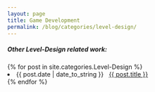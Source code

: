 ```yaml
---
layout: page
title: Game Development
permalink: /blog/categories/level-design/
---
```


<h5> Other Level-Design related work: </h5>

<div class="card">
	{% for post in site.categories.Level-Design %}
		<li class="category-posts"><span>{{ post.date | date_to_string }}</span> &nbsp; <a href="{{ post.url }}">{{ post.title }}</a></li>
	{% endfor %}
</div>

